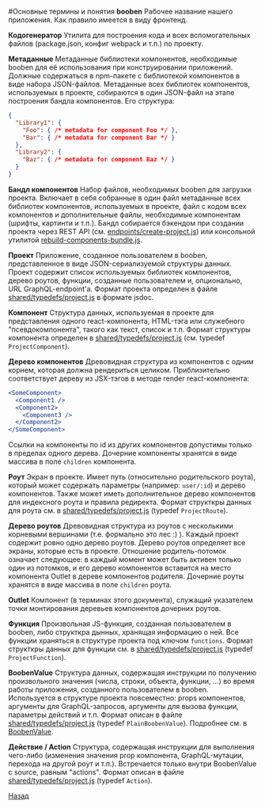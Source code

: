 #Основные термины и понятия
**booben** Рабочее название нашего приложения. Как правило имеется в виду
фронтенд.

**Кодогенератор** Утилита для построения кода и всех вспомогательных файлов
(package.json, конфиг webpack и т.п.) по проекту.

**Метаданные** Метаданные библиотеки компонентов, необходимые booben для её
использования при конструировании приложений. Должные содержаться в npm-пакете
с библиотекой компонентов в виде набора JSON-файлов. Метаданные всех библиотек
компонентов, используемых в проекте, собираются в один JSON-файл на этапе
построения бандла компонентов. Его структура:
```json
{
  "Library1": {
    "Foo": { /* metadata for component Foo */ },
    "Bar": { /* metadata for component Bar */ }
  },
  "Library2": {
    "Baz": { /* metadata for component Baz */ }
  }
}
```

**Бандл компонентов** Набор файлов, необходимых booben для загрузки проекта.
Включает в себя собранные в один файл метаданные всех библиотек компонентов,
используемых в проекте, файл с кодом всех компонентов и дополнительные файлы,
необходимые компонентам (шрифты, картинти и т.п.). Бандл собирается бэкендом при
создании проекта через REST API (см.
[endpoints/create-project.js](../endpoints/create-project.js)) или консольной
утилитой [rebuild-components-bundle.js](../rebuild-components-bundle.js).

**Проект** Приложение, созданное пользователем в booben, представленное в виде
JSON-сериализуемой структуры данных. Проект содержит список используемых
библиотек компонентов, дерево роутов, функции, созданные пользователем и,
опционально, URL GraphQL-endpoint'а. Формат проекта определен в файле
[shared/typedefs/project.js](../shared/typedefs/project.js) в формате jsdoc.

**Компонент** Структура данных, используемая в проекте для представления одного
react-компонента, HTML-тэга или служебного "псевдокомпонента", такого как текст,
список и т.п. Формат структуры компонента определен в
[shared/typedefs/project.js](../shared/typedefs/project.js) (см. typedef
`ProjectComponent`).

**Дерево компонентов** Древовидная структура из компонентов с одним корнем,
которая должна рендериться целиком. Приблизительно соответствует дереву из
JSX-тэгов в методе render react-компонента:
```jsx harmony
<SomeComponent>
  <Component1 />
  <Component2>
    <Component3 />
  </Component2>   
</SomeComponent>
```
Ссылки на компоненты по id из других компонентов допустимы только в пределах
одного дерева. Дочерние компоненты хранятся в виде массива в поле `children`
компонента.

**Роут** Экран в проекте. Имеет путь (относительно родительского роута),
который может содержать параметры (например: `user/:id`) и дерево компонентов.
Также может иметь дополнительное дерево компонентов для индексного роута и
правила редиректа. Формат структкры данных для роута см. в
[shared/typedefs/project.js](../shared/typedefs/project.js) (typedef
`ProjectRoute`).

**Дерево роутов** Древовидная структура из роутов с несколькими корневыми
вершинами (т.е. формально это лес :) ). Каждый проект содержит ровно одно дерево
роутов. Дерево роутов определяет все экраны, которые есть в проекте. Отношение
родитель-потомок означает следующее: в каждый момент может быть активен только
один из потомков, и его дерево компонентов вставится на место компонента Outlet
в дереве компонентов родителя. Дочерние роуты хранятся в виде массива в поле
`children` роута.

**Outlet** Компонент (в терминах этого документа), служащий указателем точки
монтирования деревьев компонентов дочерних роутов.

**Функция** Произвольная JS-функция, созданная пользователем в booben, либо
структкра дынных, хранящая информацию о ней. Все функции храняться в структуре
проекта под ключом `functions`. Формат структкры данных для функции см. в
[shared/typedefs/project.js](../shared/typedefs/project.js) (typedef
`ProjectFunction`).

**BoobenValue** Структура данных, содержащая инструкции по получению произвольного
значения (числа, строки, объекта, функции, ...) во время работы приложения,
созданного пользователем в booben. Используется в структуре
проекта повсеместно: props компонентов, аргументы для GraphQL-запросов,
аргументы для вызова функции, параметры действий и т.п. Формат описан в файле 
[shared/typedefs/project.js](../shared/typedefs/project.js) (typedef
`PlainBoobenValue`). Подробнее см. в [BoobenValue](./booben-values.md).

**Действие / Action** Структура, содержащая инструкции для выполнения чего-либо
(изменения значения prop компонента, GraphQL-мутации, перехода на другой роут и
т.п.). Встречается только внутри BoobenValue с source, равным "actions". Формат
описан в файле 
[shared/typedefs/project.js](../shared/typedefs/project.js) (typedef `Action`).


[Назад](./index.md)
